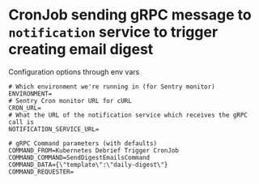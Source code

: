 # CronJob sending gRPC message to `notification` service to trigger creating email digest

Configuration options through env vars

```env
# Which environment we're running in (for Sentry monitor)
ENVIRONMENT=
# Sentry Cron monitor URL for cURL
CRON_URL=
# What the URL of the notification service which receives the gRPC call is
NOTIFICATION_SERVICE_URL=

# gRPC Command parameters (with defaults)
COMMAND_FROM=Kubernetes Debrief Trigger CronJob
COMMAND_COMMAND=SendDigestEmailsCommand
COMMAND_DATA={\"template\":\"daily-digest\"}
COMMAND_REQUESTER=
```